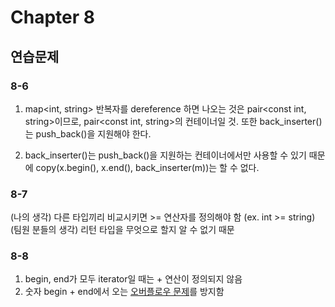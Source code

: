 # Chapter 8

## 연습문제

### 8-6

1. map<int, string> 반복자를 dereference 하면 나오는 것은 pair<const int, string>이므로, pair<const int, string>의 컨테이너일 것. 또한 back_inserter()는 push_back()을 지원해야 한다.

2. back_inserter()는 push_back()을 지원하는 컨테이너에서만 사용할 수 있기 때문에 copy(x.begin(), x.end(), back_inserter(m))는 할 수 없다.

### 8-7

(나의 생각) 다른 타입끼리 비교시키면 >= 연산자를 정의해야 함 (ex. int >= string)
(팀원 분들의 생각) 리턴 타입을 무엇으로 할지 알 수 없기 때문

### 8-8

1. begin, end가 모두 iterator일 때는 + 연산이 정의되지 않음
2. 숫자 begin + end에서 오는 [오버플로우 문제](https://stackoverflow.com/questions/38688028/why-prefer-start-end-start-2-over-start-end-2-when-calculating-the)를 방지함
